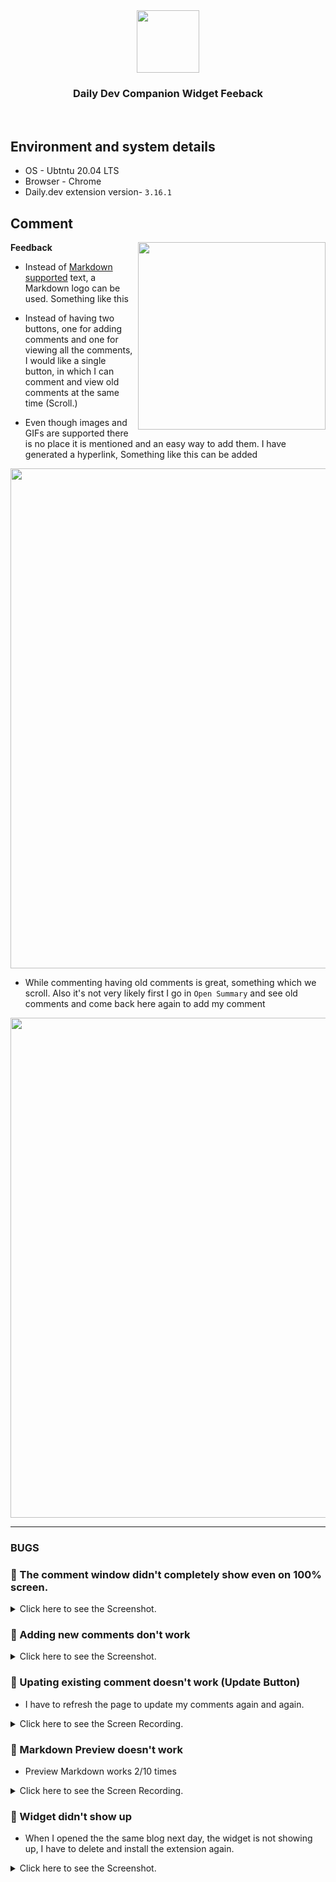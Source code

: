 <div align="center">
  <img height="100" src="https://user-images.githubusercontent.com/51878265/172032087-4ed25a04-80df-4655-928c-4df7e35c6ead.png">
  <h3>Daily Dev Companion Widget Feeback</h3>
</div>

<br>

## Environment and system details
- OS - Ubtntu 20.04 LTS
- Browser - Chrome
- Daily.dev extension version- `3.16.1`

## Comment

<img height="300" align="right" src="https://user-images.githubusercontent.com/51878265/172032346-17a0231c-1dbd-4718-b1c4-601dbe5cc17b.png">


**Feedback**

- Instead of [Markdown supported]() text, a Markdown logo can be used. Something like this

- Instead of having two buttons, one for adding comments and one for viewing all the comments, I would like a single button, in which I can comment and view old comments at the same time (Scroll.)

- Even though images and GIFs are supported there is no place it is mentioned and an easy way to add them. I have generated a hyperlink, Something like this can be added

<img width="800" src="https://user-images.githubusercontent.com/51878265/171920131-0d262d99-d995-48be-8b8f-30f593e87eb3.png">

- While commenting having old comments is great, something which we scroll. Also it's not very likely first I go in `Open Summary` and see old comments and come back here again to add my comment

<img width="800" src="https://user-images.githubusercontent.com/51878265/172032009-dcb94dcc-4e1a-4e66-9c86-6dc8baee3c28.png">

---

### BUGS

### 🔴 The comment window didn't completely show even on 100% screen.

<details>
<summary> Click here to see the Screenshot.</summary>
  
![Untitled design (3)](https://user-images.githubusercontent.com/51878265/171919378-6a169de4-35b8-40d6-8692-8b985e3cf32d.png)
  
</details>

### 🔴 Adding new comments don't work

<details>
<summary> Click here to see the Screenshot.</summary>
  
  ![Screenshot from 2022-06-03 21-50-49](https://user-images.githubusercontent.com/51878265/171919856-5d78deee-b087-4382-8ca8-995c8191ae9f.png)
  
</details>


### 🔴 Upating existing comment doesn't work (Update Button)

- I have to refresh the page to update my comments again and again.

<details>
<summary> Click here to see the Screen Recording.</summary>
  
https://user-images.githubusercontent.com/51878265/171916777-a64dc383-36b9-4351-8e61-70689fd0a049.mp4  
  
</details>

### 🔴 Markdown Preview doesn't work

- Preview Markdown works 2/10 times

<details>
<summary> Click here to see the Screen Recording.</summary>
  
  https://user-images.githubusercontent.com/51878265/171916800-1d01cc50-669e-421f-985b-fabb607642a0.mp4
  
</details>

### 🔴 Widget didn't show up
- When I opened the the same blog next day, the widget is not showing up, I have to delete and install the extension again.
<details>
<summary> Click here to see the Screenshot.</summary>
  
  ![Untitled design (1)](https://user-images.githubusercontent.com/51878265/172031758-7144da80-859f-4120-b739-3b46026a085c.png)
  
</details>
